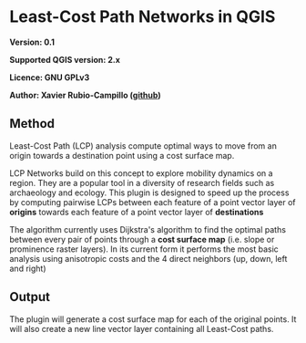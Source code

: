 Least-Cost Path Networks in QGIS
===================================

**Version: 0.1**

**Supported QGIS version: 2.x**

**Licence: GNU GPLv3**

**Author: Xavier Rubio-Campillo ([github](https://github.com/xrubio))** 

Method
-------------
Least-Cost Path (LCP) analysis compute optimal ways to move from an origin towards a destination point using a cost surface map.

LCP Networks build on this concept to explore mobility dynamics on a region. They are a popular tool in a diversity of research fields such as archaeology and ecology. This plugin is designed to speed up the process by computing pairwise LCPs between each feature of a point vector layer of <b>origins</b> towards each feature of a point vector layer of <b>destinations</b>

The algorithm currently uses Dijkstra's algorithm to find the optimal paths between every pair of points through a <b>cost surface map</b> (i.e. slope or prominence raster layers). In its current form it performs the most basic analysis using anisotropic costs and the 4 direct neighbors (up, down, left and right)

Output
-------------
The plugin will generate a cost surface map for each of the original points. It will also create a new line vector layer containing all Least-Cost paths.

